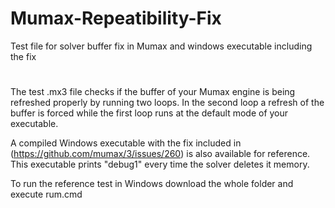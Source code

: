 # Mumax-Repeatibility-Fix
Test file for solver buffer fix in Mumax and windows executable including the fix
#

The test .mx3 file checks if the buffer of your Mumax engine is being refreshed properly by running two loops. 
In the second loop a refresh of the buffer is forced while the first loop runs at the default mode of your executable.

A compiled Windows executable with the fix included in (https://github.com/mumax/3/issues/260) is also available for reference.
This executable prints "debug1" every time the solver deletes it memory.

To run the reference test in Windows download the whole folder and execute rum.cmd
